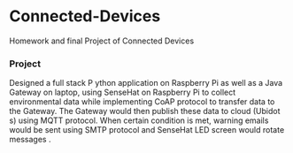 # Connected-Devices
Homework and final Project of Connected Devices

### Project 

Designed a full stack P ython application on Raspberry Pi as well as a Java Gateway on laptop, using SenseHat on Raspberry Pi to
collect environmental data while implementing CoAP protocol to transfer data to the Gateway. The Gateway would then publish
these data to cloud (Ubidot s) using MQTT protocol. When certain condition is met, warning emails would be sent using SMTP
protocol and SenseHat LED screen would rotate messages .
